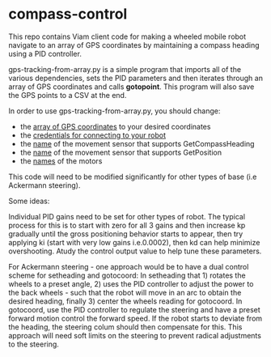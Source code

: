 # compass-control

This repo contains Viam client code for making a wheeled mobile robot navigate to an array of GPS coordinates by maintaining a compass heading using a PID controller.

gps-tracking-from-array.py is a simple program that imports all of the various dependencies, sets the PID parameters and then iterates through an array of GPS coordinates and calls **gotopoint**. This program will also save the GPS points to a CSV at the end.

In order to use gps-tracking-from-array.py, you should change:

- the [array of GPS coordinates](https://github.com/chris-viam/compass-control/blob/9a53e544d54e66240df3f3d14e050433562ddc98/gps-tracking-from-array.py#L21) to your desired coordinates
- the [credentials for connecting to your robot](https://github.com/chris-viam/compass-control/blob/9a53e544d54e66240df3f3d14e050433562ddc98/gps-tracking-from-array.py#L38-L43)
- the [name](https://github.com/chris-viam/compass-control/blob/9a53e544d54e66240df3f3d14e050433562ddc98/gps-tracking-from-array.py#L50) of the movement sensor that supports GetCompassHeading
- the [name](https://github.com/chris-viam/compass-control/blob/9a53e544d54e66240df3f3d14e050433562ddc98/gps-tracking-from-array.py#L53) of the movement sensor that supports GetPosition
- the [names](https://github.com/chris-viam/compass-control/blob/9a53e544d54e66240df3f3d14e050433562ddc98/boxbot.py#L14-L17) of the motors

This code will need to be modified significantly for other types of base (i.e Ackermann steering).

Some ideas:

Individual PID gains need to be set for other types of robot. The typical process for this is to start with zero for all 3 gains and then increase kp gradually until the gross positioning behavior starts to appear, then try applying ki (start with very low gains i.e.0.0002), then kd can help minimize overshooting. Atudy the control output value to help tune these parameters. 

For Ackermann steering - one approach would be to have a dual control scheme for setheading and gotocoord:
In setheading that 1) rotates the wheels to a preset angle, 2) uses the PID controller to adjust the power to the back wheels - such that the robot will move in an arc to obtain the desired heading, finally 3) center the wheels reading for gotocoord.
In gotocoord, use the PID controller to regulate the steering and have a preset forward motion control the forward speed. If the robot starts to deviate from the heading, the steering colum should then compensate for this. This approach will need soft limits on the steering to prevent radical adjustments to the steering. 
